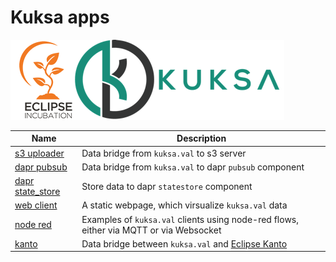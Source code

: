 # Kuksa apps
![kuksa.val Logo](../doc/pictures/logo.png)

Name | Description
---- | -----------
[s3 uploader](./s3) | Data bridge from `kuksa.val` to s3 server
[dapr pubsub](./dapr/pubsub) | Data bridge from `kuksa.val` to dapr `pubsub` component
[dapr state_store](./dapr/state_store) | Store data to dapr `statestore` component
[web client](./web-client) | A static webpage, which virsualize `kuksa.val` data
[node red](./node-red) | Examples of `kuksa.val` clients using node-red flows, either via MQTT or via Websocket
[kanto](./kanto) | Data bridge between `kuksa.val` and [Eclipse Kanto](https://github.com/eclipse-kanto/kanto)

